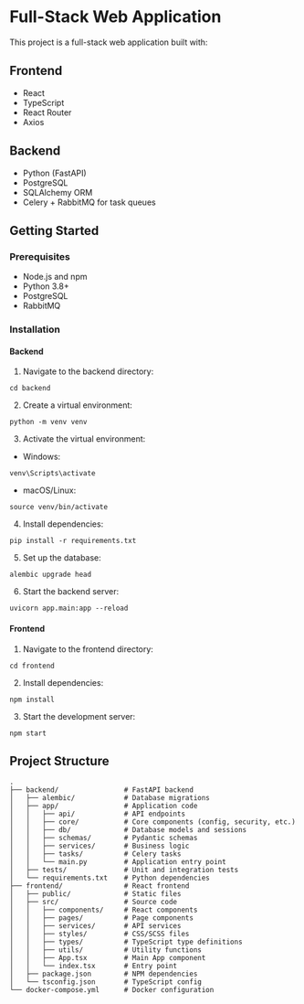 # Full-Stack Web Application

This project is a full-stack web application built with:

## Frontend
- React
- TypeScript
- React Router
- Axios

## Backend
- Python (FastAPI)
- PostgreSQL
- SQLAlchemy ORM
- Celery + RabbitMQ for task queues

## Getting Started

### Prerequisites
- Node.js and npm
- Python 3.8+
- PostgreSQL
- RabbitMQ

### Installation

#### Backend
1. Navigate to the backend directory:
```
cd backend
```

2. Create a virtual environment:
```
python -m venv venv
```

3. Activate the virtual environment:
- Windows:
```
venv\Scripts\activate
```
- macOS/Linux:
```
source venv/bin/activate
```

4. Install dependencies:
```
pip install -r requirements.txt
```

5. Set up the database:
```
alembic upgrade head
```

6. Start the backend server:
```
uvicorn app.main:app --reload
```

#### Frontend
1. Navigate to the frontend directory:
```
cd frontend
```

2. Install dependencies:
```
npm install
```

3. Start the development server:
```
npm start
```

## Project Structure
```
.
├── backend/                # FastAPI backend
│   ├── alembic/            # Database migrations
│   ├── app/                # Application code
│   │   ├── api/            # API endpoints
│   │   ├── core/           # Core components (config, security, etc.)
│   │   ├── db/             # Database models and sessions
│   │   ├── schemas/        # Pydantic schemas
│   │   ├── services/       # Business logic
│   │   ├── tasks/          # Celery tasks
│   │   └── main.py         # Application entry point
│   ├── tests/              # Unit and integration tests
│   └── requirements.txt    # Python dependencies
├── frontend/               # React frontend
│   ├── public/             # Static files
│   ├── src/                # Source code
│   │   ├── components/     # React components
│   │   ├── pages/          # Page components
│   │   ├── services/       # API services
│   │   ├── styles/         # CSS/SCSS files
│   │   ├── types/          # TypeScript type definitions
│   │   ├── utils/          # Utility functions
│   │   ├── App.tsx         # Main App component
│   │   └── index.tsx       # Entry point
│   ├── package.json        # NPM dependencies
│   └── tsconfig.json       # TypeScript config
└── docker-compose.yml      # Docker configuration
```
